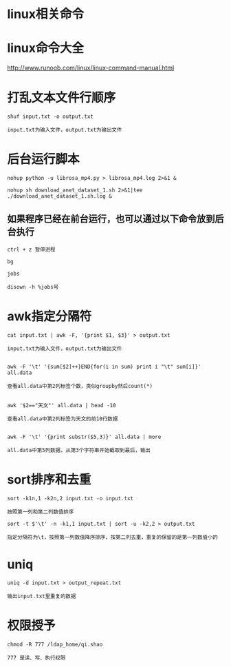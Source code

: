 linux相关命令
============

# linux命令大全

http://www.runoob.com/linux/linux-command-manual.html


# 打乱文本文件行顺序

```linux
shuf input.txt -o output.txt

input.txt为输入文件，output.txt为输出文件
```


# 后台运行脚本

```linux
nohup python -u librosa_mp4.py > librosa_mp4.log 2>&1 &

nohup sh download_anet_dataset_1.sh 2>&1|tee ./download_anet_dataset_1.sh.log &
```

## 如果程序已经在前台运行，也可以通过以下命令放到后台执行
```
ctrl + z 暂停进程

bg

jobs

disown -h %jobs号
```

# awk指定分隔符
```shell
cat input.txt | awk -F, '{print $1, $3}' > output.txt

input.txt为输入文件，output.txt为输出文件


awk -F '\t' '{sum[$2]++}END{for(i in sum) print i "\t" sum[i]}' all.data

查看all.data中第2列标签个数，类似groupby然后count(*)


awk '$2=="天文"' all.data | head -10

查看all.data中第2列标签为天文的前10行数据


awk -F '\t' '{print substr($5,3)}' all.data | more

all.data中第5列数据，从第3个字符串开始截取到最后，输出

```

# sort排序和去重

```shell
sort -k1n,1 -k2n,2 input.txt -o input.txt

按照第一列和第二列数值排序

sort -t $'\t' -n -k1,1 input.txt | sort -u -k2,2 > output.txt

指定分隔符为\t，按照第一列数值降序排序，按第二列去重，重复的保留的是第一列数值小的
``` 

# uniq
```linux
uniq -d input.txt > output_repeat.txt

输出input.txt里重复的数据
```

# 权限授予
```
chmod -R 777 /ldap_home/qi.shao

777 是读、写、执行权限
```




